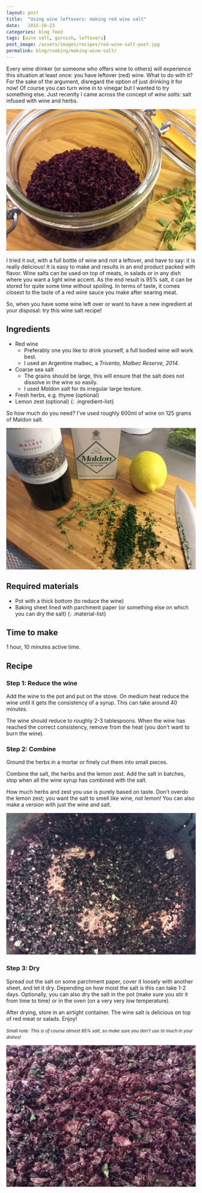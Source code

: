 ```yaml
---
layout: post
title:  "Using wine leftovers: making red wine salt"
date:   2015-10-23
categories: blog food
tags: [wine salt, garnish, leftovers]
post_image: /assets/images/recipes/red-wine-salt-post.jpg
permalink: blog/cooking/making-wine-salt/
---
```


Every wine drinker (or someone who offers wine to others) will experience this situation at least once: you have leftover (red) wine. What to do with it? For the sake of the argument, disregard the option of just drinking it for now! Of course you can turn wine in to vinegar but I wanted to try something else. Just recently I came across the concept of *wine salts*: salt infused with wine and herbs.

![Finished wine salt. Using wine, herbs and some lemon zest you can turn regular salt in to this very colorfull version.](/assets/images/recipes/red-wine-salt.jpg)

I tried it out, with a full bottle of wine and not a leftover, and have to say: it is really delicious! It is easy to make and results in an end product packed with flavor. Wine salts can be used on top of meats, in salads or in any dish where you want a light wine accent. As the end result is 95% salt, it can be stored for quite some time without spoiling. In terms of taste, it comes closest to the taste of a red wine sauce you make after searing meat.

So, when you have some wine left over or want to have a new ingredient at your disposal: try this wine salt recipe!

## Ingredients

- Red wine
  - Preferably one you like to drink yourself, a full bodied wine will work best.
  - I used an Argentine malbec, a *Trivento, Malbec Reserve, 2014*.
- Coarse sea salt
  - The grains should be large, this will ensure that the salt does not dissolve in the wine so easily.
  - I used *Maldon salt* for its irregular large texture.
- Fresh herbs, e.g. thyme (optional)
- Lemon zest (optional)
{: .ingredient-list}

So how much do you need? I've used roughly 600ml of wine on 125 grams of Maldon salt.

![The basic ingredients are wine and salt. You can add herbs and zests if you want to add some extra flavor.](/assets/images/recipes/red-wine-salt-ingr.jpg)


## Required materials

- Pot with a thick bottom (to reduce the wine)
- Baking sheet lined with parchment paper (or something else on which you can dry the salt)
{: .material-list}

## Time to make

1 hour, 10 minutes active time.

## Recipe

### Step 1: Reduce the wine

Add the wine to the pot and put on the stove. On medium heat reduce the wine until it gets the consistency of a syrup. This can take around 40 minutes.

The wine should reduce to roughly 2-3 tablespoons. When the wine has reached the correct consistency, remove from the heat (you don't want to burn the wine).

### Step 2: Combine

Ground the herbs in a mortar or finely cut them into small pieces.

Combine the salt, the herbs and the lemon zest. Add the salt in batches, stop when all the wine syrup has combined with the salt.

How much herbs and zest you use is purely based on taste. Don't overdo the lemon zest; you want the salt to smell like wine, not lemon! You can also make a version with just the wine and salt.

![Combine all the ingredients until all the wine syrup is mixed with the salt.](/assets/images/recipes/red-wine-salt-combined.jpg)

### Step 3: Dry

Spread out the salt on some parchment paper, cover it loosely with another sheet, and let it dry. Depending on how moist the salt is this can take 1-2 days. Optionally, you can also dry the salt in the pot (make sure you stir it from time to time) or in the oven (on a very very low temperature).

After drying, store in an airtight container. The wine salt is delicious on top of red meat or salads. Enjoy!

<small>*Small note: This is of course almost 95% salt, so make sure you don't use to much in your dishes!*</small>

![By taking a salt with large coarse crystals you end up with a very nice end result.](/assets/images/recipes/red-wine-salt-close.jpg)
